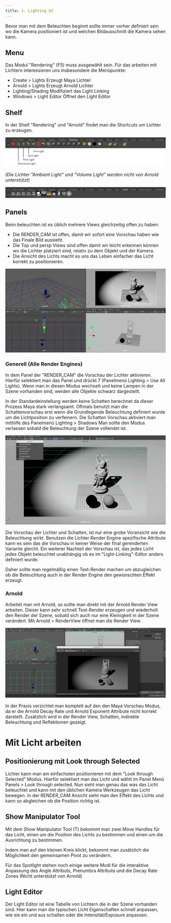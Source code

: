 ```yaml
---
title: 1. Lighting UI
---
```


Bevor man mit dem Beleuchten beginnt sollte immer vorher definiert sein wo die Kamera positioniert ist und welchen Bildausschnitt die Kamera sehen kann.

## Menu

Das Modul "Rendering" (<span class="shortcut">F5</span>) muss ausgewählt sein.
Für das arbeiten mit Lichtern interessieren uns insbesondere die Menüpunkte:

- <span class="menu">Create > Lights</span> Erzeugt Maya Lichter
- <span class="menu">Arnold > Lights</span> Erzeugt Arnold Lichter
- <span class="menu">Lighting/Shading</span> Modifiziert das Light Linking
- <span class="menu">Windows > Light Editor</span> Öffnet den Light Editor

## Shelf

In der Shelf "Rendering" und "Arnold" findet man die Shortcuts um Lichter zu erzeugen.

![Rendering Shelf](/06_lighting/images/01_UI/RenderingShelf.png)

_(Die Lichter "Ambient Light" und "Volume Light" werden nicht von Arnold unterstützt)_

![Arnold Shelf](/06_lighting/images/01_UI/ArnoldShelf.png)

## Panels

Beim beleuchten ist es üblich mehrere Views gleichzeitig offen zu haben:

- Die RENDER_CAM ist offen, damit wir sofort eine Vorschau haben wie das Finale Bild aussieht.
- Die Top und persp Views sind offen damit wir leicht erkennen können wo die Lichter platziert sind, relativ zu dem Objekt und der Kamera.
- Die Ansicht des Lichts macht es uns das Leben einfacher das Licht korrekt zu positionieren.

![Spotlight, RENDER_CAM, Top und persp Ansicht](/06_lighting/images/01_UI/073.png)

### Generell (Alle Render Engines)

In dem Panel der "RENDER_CAM" die Vorschau der Lichter aktivieren.
Hierfür selektiert man das Panel und drückt <span class="shortcut">7</span> (<span class="menu">Panelmenü Lighting > Use All Lights</span>).
Wenn man in diesen Modus wechselt und keine Lampen in der Szene vorhanden sind, werden alle Objekte schwarz dargestellt.

In der Standardeinstellung werden keine Schatten berechnet da dieser Prozess Maya stark verlangsamt.
Oftmals benutzt man die Schattenvorschau erst wenn die Grundlegende Beleuchtung definiert wurde um die Lichtposition zu verfeinern.
Die Schatten Vorschau aktiviert man mithilfe des Panelmenü <span class="menu">Lighting > Shadows</span>
Man sollte den Modus verlassen sobald die Beleuchtung der Szene vollendet ist.

![RENDER_CAM mit Licht und Shatten](/06_lighting/images/01_UI/075.png)

Die Vorschau der Lichter und Schatten, ist nur eine grobe Voransicht wie die Beleuchtung wirkt.
Benutzen die Lichter Render Engine spezifische Attribute kann es sein das die Vorschau in keiner Weise der final gerenderten Variante gleicht.
Ein weiterer Nachteil der Vorschau ist, das jedes Licht jedes Objekt beleuchtet unabhängig ob es im "Light-Linking"-Editor anders definiert wurde.

Daher sollte man regelmäßig einen Test-Render machen um abzugleichen ob die Beleuchtung auch in der Render Engine den gewünschten Effekt erzeugt.

### Arnold

Arbeitet man mit Arnold, so sollte man direkt mit der Arnold Render View arbeiten. Dieser kann sehr schnell Test-Render erzeugen und wiederholt den Render der Szene,
sobald sich auch nur eine Kleinigkeit in der Szene verändert.
Mit <span class="menu">Arnold > RenderView</span> öffnet man die Render View.

![Arnold Render View](/06_lighting/images/01_UI/076.png)

In der Praxis verzichtet man komplett auf den den Maya Vorschau Modus, da er die Arnold Decay Rate und Arnold Exponent Attribute nicht korrekt darstellt.
Zusätzlich wird in der Render View, Schatten, indirekte Beleuchtung und Reflektionen gezeigt.

# Mit Licht arbeiten

## Positionierung mit Look through Selected

Lichter kann man am einfachsten positionieren mit dem "Look through Selected" Modus.
Hierfür selektiert man das Licht und wählt im Panel Menü <span class="menu">Panels > Look through selected</span>.
Nun sieht man genau das was das Licht beleuchtet und kann mit den üblichen Kamera Werkzeugen das Licht bewegen.
In der RENDER_CAM Ansicht sieht man den Effekt des Lichts und kann so abgleichen ob die Position richtig ist.

## Show Manipulator Tool

Mit dem Show Manipulator Tool (<span class="shortcut">T</span>) bekommt man zwei Move Handles für das Licht,
einen um die Position des Lichts zu bestimmen und einen um die Ausrichtung zu bestimmen.

Indem man auf den kleinen Kreis klickt, bekommt man zusätzlich die Möglichkeit den gemeinsamen Pivot zu verändern.

Für das Spotlight stehen noch einige weitere Modi für die interaktive Anpassung des Angle Attributs, Prenumbra Attributs und die Decay Rate Zones (Nicht unterstützt von Arnold)

## Light Editor

Der Light Editor ist eine Tabelle von Lichtern die in der Szene vorhanden sind.
Hier kann man die typischen Licht Eigenschaften schnell anpassen, wie sie ein und aus schalten oder die Intensität/Exposure anpassen.
